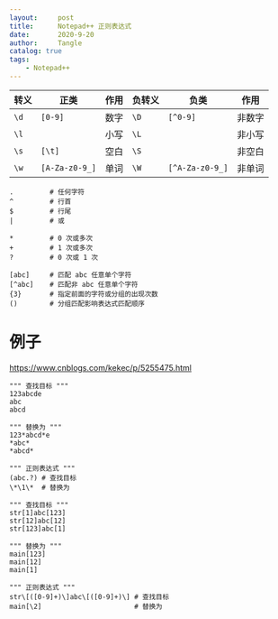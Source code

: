 ```yaml
---
layout:     post
title:      Notepad++ 正则表达式
date:       2020-9-20
author:     Tangle
catalog: true
tags:
    - Notepad++
---
```


| 转义 | 正类           | 作用 | 负转义 | 负类            | 作用   |
| ---- | -------------- | ---- | ------ | --------------- | ------ |
| `\d` | `[0-9]`        | 数字 | `\D`   | `[^0-9]`        | 非数字 |
| `\l` |                | 小写 | `\L`   |                 | 非小写 |
| `\s` | `[\t]`         | 空白 | `\S`   |                 | 非空白 |
| `\w` | `[A-Za-z0-9_]` | 单词 | `\W`   | `[^A-Za-z0-9_]` | 非单词 |

```
.         # 任何字符
^         # 行首
$         # 行尾
|         # 或

*         # 0 次或多次
+         # 1 次或多次
?         # 0 次或 1 次

[abc]     # 匹配 abc 任意单个字符
[^abc]    # 匹配非 abc 任意单个字符
{3}       # 指定前面的字符或分组的出现次数
()        # 分组匹配影响表达式匹配顺序
```

# 例子

<https://www.cnblogs.com/kekec/p/5255475.html>

```
""" 查找目标 """
123abcde
abc
abcd

""" 替换为 """
123*abcd*e
*abc*
*abcd*

""" 正则表达式 """
(abc.?) # 查找目标
\*\1\*  # 替换为
```

```
""" 查找目标 """
str[1]abc[123]
str[12]abc[12]
str[123]abc[1]

""" 替换为 """
main[123]
main[12]
main[1]

""" 正则表达式 """
str\[([0-9]+)\]abc\[([0-9]+)\] # 查找目标
main[\2]                       # 替换为
```
